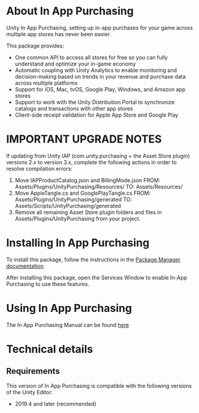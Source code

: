 # About In App Purchasing

Unity In App Purchasing, setting up in-app purchases for your game across multiple app stores has never been easier.

This package provides:
- One common API to access all stores for free so you can fully understand and optimize your in-game economy
- Automatic coupling with Unity Analytics to enable monitoring and decision-making based on trends in your revenue and purchase data across multiple platforms
- Support for iOS, Mac, tvOS, Google Play, Windows, and Amazon app stores
- Support to work with the Unity Distribution Portal to synchronize catalogs and transactions with other app stores
- Client-side receipt validation for Apple App Store and Google Play



# IMPORTANT UPGRADE NOTES

If updating from Unity IAP (com.unity.purchasing + the Asset Store plugin) versions 2.x to version 3.x, complete the following actions in order to resolve compilation errors:
1. Move IAPProductCatalog.json and BillingMode.json
	FROM: Assets/Plugins/UnityPurchasing/Resources/
	TO: Assets/Resources/
2. Move AppleTangle.cs and GooglePlayTangle.cs
	FROM: Assets/Plugins/UnityPurchasing/generated
	TO: Assets/Scripts/UnityPurchasing/generated
3. Remove all remaining Asset Store plugin folders and files in Assets/Plugins/UnityPurchasing from your project.

# Installing In App Purchasing

To install this package, follow the instructions in the [Package Manager documentation](https://docs.unity3d.com/Packages/com.unity.package-manager-ui@latest/index.html).

After installing this package, open the Services Window to enable In-App Purchasing to use these features.

# Using In App Purchasing

The In App Purchasing Manual can be found [here](https://docs.unity3d.com/2019.4/Documentation/Manual/UnityIAP.html)

# Technical details
## Requirements

This version of In App Purchasing is compatible with the following versions of the Unity Editor:

* 2019.4 and later (recommended)
